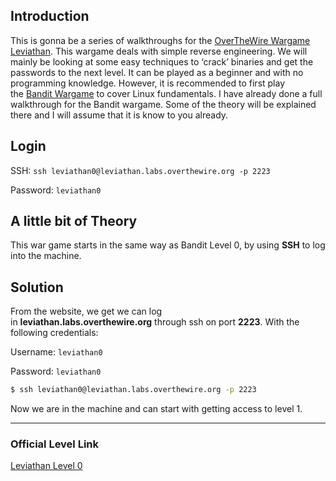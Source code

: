 ## Introduction

This is gonna be a series of walkthroughs for the [OverTheWire Wargame Leviathan](https://overthewire.org/wargames/leviathan/). This wargame deals with simple reverse engineering. We will mainly be looking at some easy techniques to ‘crack’ binaries and get the passwords to the next level. It can be played as a beginner and with no programming knowledge. However, it is recommended to first play the [Bandit Wargame](https://overthewire.org/wargames/bandit/) to cover Linux fundamentals. I have already done a full walkthrough for the Bandit wargame. Some of the theory will be explained there and I will assume that it is know to you already.

## Login

SSH: `ssh leviathan0@leviathan.labs.overthewire.org -p 2223`

Password: `leviathan0`

## A little bit of Theory

This war game starts in the same way as Bandit Level 0, by using **SSH** to log into the machine.

## Solution

From the website, we get we can log in **leviathan.labs.overthewire.org** through ssh on port **2223**. With the following credentials:

Username: `leviathan0`

Password: `leviathan0`

```bash
$ ssh leviathan0@leviathan.labs.overthewire.org -p 2223
```

Now we are in the machine and can start with getting access to level 1.

---
### Official Level Link

[Leviathan Level 0](https://overthewire.org/wargames/leviathan/leviathan0.html)

